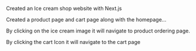 Created an Ice cream shop website with Next.js

Created a product page and cart page along with the homepage...

By clicking on the ice cream image it will navigate to product ordering page.

By clicking the cart Icon it will navigate to the cart page
